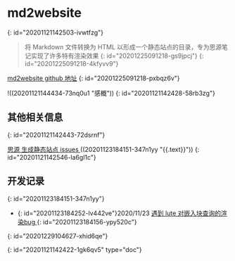 # md2website
{: id="20201121142503-ivwtfzg"}

> 将 Markdown 文件转换为 HTML 以形成一个静态站点的目录，专为思源笔记实现了许多特有渲染效果
> {: id="20201225091218-gs9jpcj"}
{: id="20201225091218-4kfyvv9"}

[md2website github 地址](https://github.com/2234839/md2website)
{: id="20201225091218-pxbqz6v"}

!((20201121144434-73nq0u1 "感概"))
{: id="20201121142428-58rb3zg"}

## 其他相关信息
{: id="20201121142443-72dsrnf"}

[思源 生成静态站点 issues ](https://github.com/siyuan-note/siyuan/issues/34) ((20201123184151-347n1yy "{{.text}}"))
{: id="20201121142546-la6gl1c"}

## 开发记录
{: id="20201123184151-347n1yy"}

- {: id="20201123184252-lv442ve"}2020/11/23 [遇到 lute 对嵌入块查询的渲染bug ](https://github.com/88250/lute/issues/114)
{: id="20201123184156-ypy520c"}

{: id="20201229104627-xhid6qe"}


{: id="20201121142422-1gk6qv5" type="doc"}

